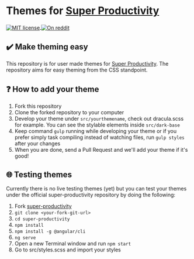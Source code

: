 # Themes for [Super Productivity](https://github.com/johannesjo/super-productivity)

<a href="https://lbesson.mit-license.org">
  <img alt="MIT license"
       src="https://img.shields.io/badge/License-MIT-blue.svg?style=flat-square"
       align="center">
</a>
<a href="https://www.reddit.com/r/selfhosted/comments/by7bcu/super_productivity_is_an_open_source_todo_list/?ref=readnext">
  <img alt="On reddit"
       src="https://img.shields.io/badge/on-reddit-orange.svg?style=flat-square"
       align="center">
</a>

## :heavy_check_mark: Make theming easy

This repository is for user made themes for [Super Productivity](https://github.com/johannesjo/super-productivity). The repository aims for easy theming from the CSS standpoint.

## :question: How to add your theme

1. Fork this repository
2. Clone the forked repository to your computer
3. Develop your theme under `src/yourthemename`, check out dracula.scss for example. You can see the stylable elements inside `src/dark-base`
4. Keep command `gulp` running while developing your theme or if you prefer simply task compiling instead of watching files, run `gulp styles` after your changes
5. When you are done, send a Pull Request and we'll add your theme if it's good!

## :globe_with_meridians: Testing themes

Currently there is no live testing themes (yet) but you can test your themes under the official super-productivity repository by doing the following:

1. Fork [super-productivity](https://github.com/johannesjo/super-productivity.git)
2. `git clone <your-fork-git-url>`
3. `cd super-productivity`
4. `npm install`
5. `npm install -g @angular/cli`
6. `ng serve`
7. Open a new Terminal window and run `npm start`
8. Go to src/styles.scss and import your styles